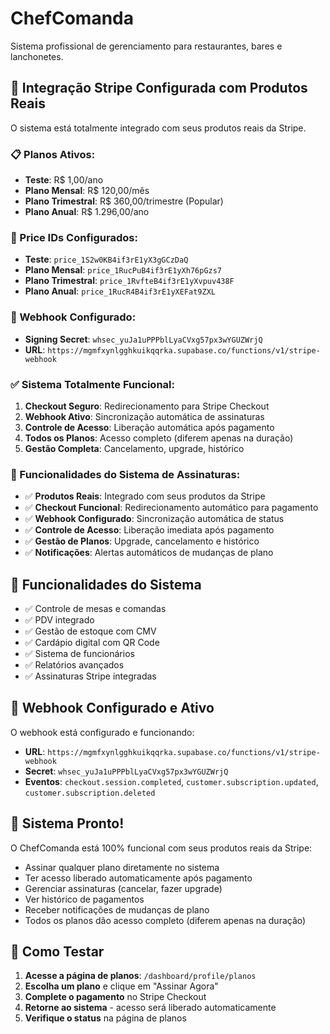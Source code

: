 # ChefComanda

Sistema profissional de gerenciamento para restaurantes, bares e lanchonetes.

## 🚀 Integração Stripe Configurada com Produtos Reais

O sistema está totalmente integrado com seus produtos reais da Stripe.

### 📋 Planos Ativos:
- **Teste**: R$ 1,00/ano
- **Plano Mensal**: R$ 120,00/mês  
- **Plano Trimestral**: R$ 360,00/trimestre (Popular)
- **Plano Anual**: R$ 1.296,00/ano

### 🔑 Price IDs Configurados:
- **Teste**: `price_1S2w0KB4if3rE1yX3gGCzDaQ`
- **Plano Mensal**: `price_1RucPuB4if3rE1yXh76pGzs7`  
- **Plano Trimestral**: `price_1RvfteB4if3rE1yXvpuv438F`
- **Plano Anual**: `price_1RucR4B4if3rE1yXEFat9ZXL`

### 🔐 Webhook Configurado:
- **Signing Secret**: `whsec_yuJa1uPPPblLyaCVxg57px3wYGUZWrjQ`
- **URL**: `https://mgmfxynlgghkuikqqrka.supabase.co/functions/v1/stripe-webhook`

### ✅ Sistema Totalmente Funcional:
1. **Checkout Seguro**: Redirecionamento para Stripe Checkout
2. **Webhook Ativo**: Sincronização automática de assinaturas
3. **Controle de Acesso**: Liberação automática após pagamento
4. **Todos os Planos**: Acesso completo (diferem apenas na duração)
5. **Gestão Completa**: Cancelamento, upgrade, histórico

### 🎯 Funcionalidades do Sistema de Assinaturas:

- ✅ **Produtos Reais**: Integrado com seus produtos da Stripe
- ✅ **Checkout Funcional**: Redirecionamento automático para pagamento
- ✅ **Webhook Configurado**: Sincronização automática de status
- ✅ **Controle de Acesso**: Liberação imediata após pagamento
- ✅ **Gestão de Planos**: Upgrade, cancelamento e histórico
- ✅ **Notificações**: Alertas automáticos de mudanças de plano

## 📱 Funcionalidades do Sistema

- ✅ Controle de mesas e comandas
- ✅ PDV integrado
- ✅ Gestão de estoque com CMV
- ✅ Cardápio digital com QR Code
- ✅ Sistema de funcionários
- ✅ Relatórios avançados
- ✅ Assinaturas Stripe integradas

## 🔧 Webhook Configurado e Ativo

O webhook está configurado e funcionando:

- **URL**: `https://mgmfxynlgghkuikqqrka.supabase.co/functions/v1/stripe-webhook`
- **Secret**: `whsec_yuJa1uPPPblLyaCVxg57px3wYGUZWrjQ`
- **Eventos**: `checkout.session.completed`, `customer.subscription.updated`, `customer.subscription.deleted`

## 🎉 Sistema Pronto!

O ChefComanda está 100% funcional com seus produtos reais da Stripe:

- Assinar qualquer plano diretamente no sistema
- Ter acesso liberado automaticamente após pagamento
- Gerenciar assinaturas (cancelar, fazer upgrade)
- Ver histórico de pagamentos
- Receber notificações de mudanças de plano
- Todos os planos dão acesso completo (diferem apenas na duração)

## 🚀 Como Testar

1. **Acesse a página de planos**: `/dashboard/profile/planos`
2. **Escolha um plano** e clique em "Assinar Agora"
3. **Complete o pagamento** no Stripe Checkout
4. **Retorne ao sistema** - acesso será liberado automaticamente
5. **Verifique o status** na página de planos